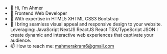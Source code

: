- 👋 Hi, I’m Ahmer
- 👀 Frontend Web Developer
- 💞️ With expertise in
    HTML5
    XHTML
    CSS3
    Bootstrap
- 🌱 I bring seamless visual appeal and responsive design to your website. Leveraging:
    JavaScript
    NextJS
    ReactJS
    React TSX/TypeScript
    JSON
  I create dynamic and interactive web experiences that captivate your audience.
- 📫 How to reach me: mahmerakram6@gmail.com

<!---
ahmersdev/ahmersdev is a ✨ special ✨ repository because its `README.md` (this file) appears on your GitHub profile.
You can click the Preview link to take a look at your changes.
--->
